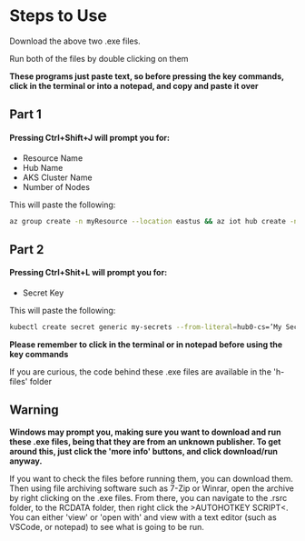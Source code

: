 # Steps to Use
Download the above two .exe files. 

Run both of the files by double clicking on them <br/>

**These programs just paste text, so before pressing the key commands, click in the terminal or into a notepad, and copy and paste it over**

## Part 1 
#### Pressing Ctrl+Shift+J will prompt you for:
  - Resource Name 
  - Hub Name
  - AKS Cluster Name
  - Number of Nodes

This will paste the following:
```sh
az group create -n myResource --location eastus && az iot hub create -n myHub -g myResource --sku S1 && az aks create -g myResource -n myAKS -c 1 --generate-ssh-keys && az aks get-credentials -g myResource -n myAKS && kubectl get nodes 
```
## Part 2
#### Pressing Ctrl+Shit+L will prompt you for:
  - Secret Key
  
This will paste the following:
```sh
kubectl create secret generic my-secrets --from-literal=hub0-cs=’My Secret’ && kubectl --namespace kube-system create serviceaccount tiller && kubectl create clusterrolebinding tiller-cluster-rerrole=cluster-admin --serviceaccount=kube-system:tiller && helm init --service-account tiller && cd iot-edge-virtual-kubelet-provider/src/charts/iot-edge-connector/ && helm install -n hub0 --set rbac.install=true . && cd 
```

**Please remember to click in the terminal or in notepad before using the key commands**


If you are curious, the code behind these .exe files are available in the 'h-files' folder

## Warning

**Windows may prompt you, making sure you want to download and run these .exe files, being that they are from an unknown publisher. To get around this, just click the 'more info' buttons, and click download/run anyway.**

If you want to check the files before running them, you can download them. Then using file archiving software such as 7-Zip or Winrar, open the archive by right clicking on the .exe files. From there, you can navigate to the .rsrc folder, to the RCDATA folder, then right click the >AUTOHOTKEY SCRIPT<. You can either 'view' or 'open with' and view with a text editor (such as VSCode, or notepad) to see what is going to be run.
